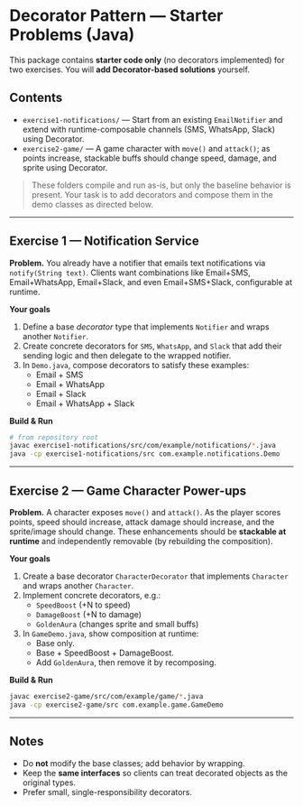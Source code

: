 # Decorator Pattern — Starter Problems (Java)

This package contains **starter code only** (no decorators implemented) for two exercises.
You will **add Decorator-based solutions** yourself.

## Contents

- `exercise1-notifications/` — Start from an existing `EmailNotifier` and extend with runtime-composable channels (SMS, WhatsApp, Slack) using Decorator.
- `exercise2-game/` — A game character with `move()` and `attack()`; as points increase, stackable buffs should change speed, damage, and sprite using Decorator.

> These folders compile and run as-is, but only the baseline behavior is present. Your task is to add decorators and compose them in the demo classes as directed below.

---

## Exercise 1 — Notification Service

**Problem.** You already have a notifier that emails text notifications via `notify(String text)`. Clients want combinations like Email+SMS, Email+WhatsApp, Email+Slack, and even Email+SMS+Slack, configurable at runtime.

**Your goals**

1. Define a base *decorator* type that implements `Notifier` and wraps another `Notifier`.
2. Create concrete decorators for `SMS`, `WhatsApp`, and `Slack` that add their sending logic and then delegate to the wrapped notifier.
3. In `Demo.java`, compose decorators to satisfy these examples:
   - Email + SMS
   - Email + WhatsApp
   - Email + Slack
   - Email + WhatsApp + Slack

**Build & Run**

```bash
# from repository root
javac exercise1-notifications/src/com/example/notifications/*.java
java -cp exercise1-notifications/src com.example.notifications.Demo
```

---

## Exercise 2 — Game Character Power-ups

**Problem.** A character exposes `move()` and `attack()`. As the player scores points, speed should increase, attack damage should increase, and the sprite/image should change. These enhancements should be **stackable at runtime** and independently removable (by rebuilding the composition).

**Your goals**

1. Create a base decorator `CharacterDecorator` that implements `Character` and wraps another `Character`.
2. Implement concrete decorators, e.g.:
   - `SpeedBoost` (+N to speed)
   - `DamageBoost` (+N to damage)
   - `GoldenAura` (changes sprite and small buffs)
3. In `GameDemo.java`, show composition at runtime:
   - Base only.
   - Base + SpeedBoost + DamageBoost.
   - Add `GoldenAura`, then remove it by recomposing.

**Build & Run**

```bash
javac exercise2-game/src/com/example/game/*.java
java -cp exercise2-game/src com.example.game.GameDemo
```

---

## Notes

- Do **not** modify the base classes; add behavior by wrapping.
- Keep the **same interfaces** so clients can treat decorated objects as the original types.
- Prefer small, single-responsibility decorators.
